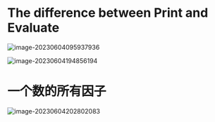 # The difference between Print and Evaluate

![image-20230604095937936](C:\Users\25075\AppData\Roaming\Typora\typora-user-images\image-20230604095937936.png)



![image-20230604194856194](C:\Users\25075\AppData\Roaming\Typora\typora-user-images\image-20230604194856194.png)

# 一个数的所有因子

![image-20230604202802083](C:\Users\25075\AppData\Roaming\Typora\typora-user-images\image-20230604202802083.png)